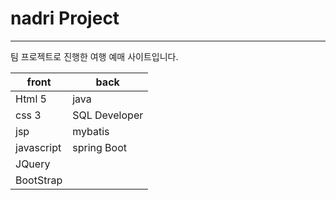 # nadri Project
---
팀 프로젝트로 진행한 여행 예매 사이트입니다. 
  
  
|front|back   |
|-----|-------|
|Html 5 |java   |
|css 3 |SQL Developer |
|jsp  |mybatis|
|javascript|spring Boot|
|JQuery|
|BootStrap|

